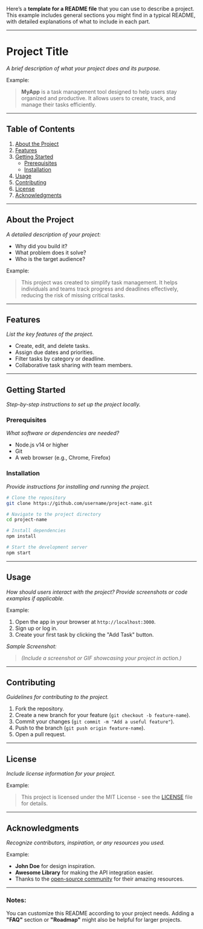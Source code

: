 Here’s a **template for a README file** that you can use to describe a project. This example includes general sections you might find in a typical README, with detailed explanations of what to include in each part.

---

# Project Title

_A brief description of what your project does and its purpose._

Example:
> **MyApp** is a task management tool designed to help users stay organized and productive. It allows users to create, track, and manage their tasks efficiently.

---

## Table of Contents

1. [About the Project](#about-the-project)
2. [Features](#features)
3. [Getting Started](#getting-started)
    - [Prerequisites](#prerequisites)
    - [Installation](#installation)
4. [Usage](#usage)
5. [Contributing](#contributing)
6. [License](#license)
7. [Acknowledgments](#acknowledgments)

---

## About the Project

_A detailed description of your project:_
- Why did you build it?
- What problem does it solve?
- Who is the target audience?

Example:
> This project was created to simplify task management. It helps individuals and teams track progress and deadlines effectively, reducing the risk of missing critical tasks.

---

## Features

_List the key features of the project._

- Create, edit, and delete tasks.
- Assign due dates and priorities.
- Filter tasks by category or deadline.
- Collaborative task sharing with team members.

---

## Getting Started

_Step-by-step instructions to set up the project locally._

### Prerequisites

_What software or dependencies are needed?_

- Node.js v14 or higher
- Git
- A web browser (e.g., Chrome, Firefox)

### Installation

_Provide instructions for installing and running the project._

```bash
# Clone the repository
git clone https://github.com/username/project-name.git

# Navigate to the project directory
cd project-name

# Install dependencies
npm install

# Start the development server
npm start
```

---

## Usage

_How should users interact with the project? Provide screenshots or code examples if applicable._

Example:

1. Open the app in your browser at `http://localhost:3000`.
2. Sign up or log in.
3. Create your first task by clicking the "Add Task" button.

_Sample Screenshot:_
> *(Include a screenshot or GIF showcasing your project in action.)*

---

## Contributing

_Guidelines for contributing to the project._

1. Fork the repository.
2. Create a new branch for your feature (`git checkout -b feature-name`).
3. Commit your changes (`git commit -m "Add a useful feature"`).
4. Push to the branch (`git push origin feature-name`).
5. Open a pull request.

---

## License

_Include license information for your project._

Example:
> This project is licensed under the MIT License - see the [LICENSE](LICENSE) file for details.

---

## Acknowledgments

_Recognize contributors, inspiration, or any resources you used._

Example:
- **John Doe** for design inspiration.
- **Awesome Library** for making the API integration easier.
- Thanks to the [open-source community](https://github.com/) for their amazing resources.

---

### Notes:
You can customize this README according to your project needs. Adding a **"FAQ"** section or **"Roadmap"** might also be helpful for larger projects.